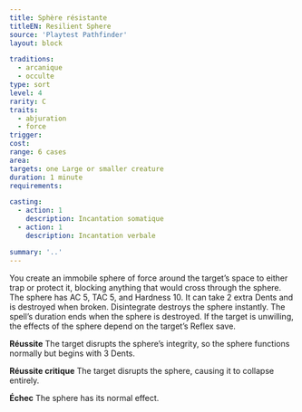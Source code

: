 ```yaml
---
title: Sphère résistante
titleEN: Resilient Sphere
source: 'Playtest Pathfinder'
layout: block

traditions:
  - arcanique
  - occulte
type: sort
level: 4
rarity: C
traits:
  - abjuration
  - force
trigger: 
cost: 
range: 6 cases
area: 
targets: one Large or smaller creature
duration: 1 minute
requirements: 

casting:
  - action: 1
    description: Incantation somatique
  - action: 1
    description: Incantation verbale

summary: '..'
---
```

You create an immobile sphere of force around the target’s space to either trap or protect it, blocking anything that would cross through the sphere. The sphere has AC 5, TAC 5, and Hardness 10. It can take 2 extra Dents and is destroyed when broken. Disintegrate destroys the sphere instantly. The spell’s duration ends when the sphere is destroyed. If the target is unwilling, the effects of the sphere depend on the target’s Reflex save.

**Réussite** The target disrupts the sphere’s integrity, so the sphere functions normally but begins with 3 Dents.

**Réussite critique** The target disrupts the sphere, causing it to collapse entirely.

**Échec** The sphere has its normal effect.